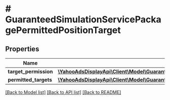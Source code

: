 # # GuaranteedSimulationServicePackagePermittedPositionTarget

## Properties

Name | Type | Description | Notes
------------ | ------------- | ------------- | -------------
**target_permission** | [**\YahooAdsDisplayApi\Client\Model\GuaranteedSimulationServicePackagePermissionType**](GuaranteedSimulationServicePackagePermissionType.md) |  | [optional]
**permitted_targets** | [**\YahooAdsDisplayApi\Client\Model\GuaranteedSimulationServicePermittedPositionTarget[]**](GuaranteedSimulationServicePermittedPositionTarget.md) |  | [optional]

[[Back to Model list]](../../README.md#models) [[Back to API list]](../../README.md#endpoints) [[Back to README]](../../README.md)
